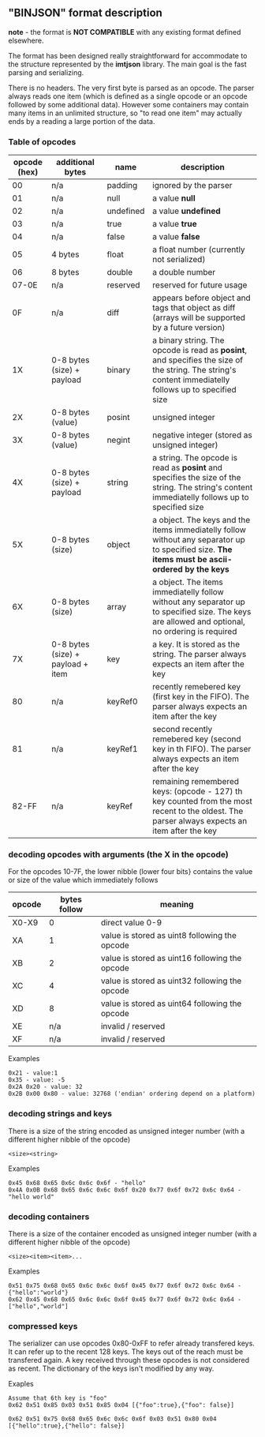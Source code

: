## "BINJSON" format description

**note** - the format is **NOT COMPATIBLE** with any existing format defined elsewhere.

The format has been designed really straightforward for accommodate to the structure represented by the **imtjson** library. The main goal is the fast parsing and serializing.

There is no headers. The very first byte is parsed as an opcode. The parser always reads one item (which is defined as a single opcode or an opcode followed by some additional data). However some containers may contain many items in an unlimited structure, so "to read one item" may actually ends by a reading a large portion of the data.

### Table of opcodes

| opcode (hex) | additional bytes | name | description |
|---|---|---|---|
| 00 | n/a | padding | ignored by the parser |
| 01 | n/a | null | a value **null** |
| 02 | n/a | undefined | a value **undefined** |
| 03 | n/a | true |  a value **true** |
| 04 | n/a | false | a value **false** |
| 05 | 4 bytes | float | a float number (currently not serialized) |
| 06 | 8 bytes | double | a double number |
| 07-0E | n/a | reserved | reserved for future usage |
| 0F | n/a | diff | appears before object and tags that object as diff (arrays will be supported by a future version)|
| 1X | 0-8 bytes (size) + payload | binary | a binary string. The opcode is read as **posint**, and specifies the size of the string. The string's content immediatelly follows up to specified size |
| 2X | 0-8 bytes (value) | posint | unsigned integer |
| 3X | 0-8 bytes (value)| negint | negative integer (stored as unsigned integer) |
| 4X | 0-8 bytes (size) + payload | string | a  string. The opcode is read as **posint** and specifies the size of the string. The string's content immediatelly follows up to specified size |
| 5X | 0-8 bytes (size) | object | a object. The keys and the items immediatelly follow without any separator up to specified size. **The items must be ascii-ordered by the keys**  |
| 6X | 0-8 bytes (size) | array | a object. The items immediatelly follow without any separator up to specified size. The keys are allowed and optional, no ordering is required |
| 7X | 0-8 bytes (size) + payload + item | key | a key. It is stored as the string. The parser always expects an item after the key |
| 80 | n/a | keyRef0 | recently remebered key (first key in the FIFO). The parser always expects an item after the key |
| 81 | n/a | keyRef1 | second recently remebered key (second key in th FIFO). The parser always expects an item after the key |
| 82-FF | n/a | keyRef | remaining remembered keys: (opcode - 127) th key counted from the most recent to the oldest. The parser always expects an item after the key |

### decoding opcodes with arguments (the X in the opcode)

For the opcodes 10-7F, the lower nibble (lower four bits} contains the value or size of the value which immediately follows 

| opcode | bytes follow | meaning |
|---|---|---|
| X0-X9 | 0 | direct value 0-9 |
| XA | 1 | value is stored as uint8 following the opcode |
| XB | 2 | value is stored as uint16 following the opcode |
| XC | 4 | value is stored as uint32 following the opcode |
| XD | 8 | value is stored as uint64 following the opcode |
| XE | n/a | invalid / reserved |
| XF | n/a | invalid / reserved |

Examples
```
0x21 - value:1
0x35 - value: -5
0x2A 0x20 - value: 32
0x2B 0x00 0x80 - value: 32768 ('endian' ordering depend on a platform)
```

### decoding strings and keys

There is a size of the string encoded as unsigned integer number (with  a different higher nibble of the opcode)

```
<size><string>
```

Examples
```
0x45 0x68 0x65 0x6c 0x6c 0x6f - "hello"
0x4A 0x0B 0x68 0x65 0x6c 0x6c 0x6f 0x20 0x77 0x6f 0x72 0x6c 0x64 - "hello world"
```

### decoding containers

There is a size of the container encoded as unsigned integer number (with  a different higher nibble of the opcode)

```
<size><item><item>...
```


Examples
```
0x51 0x75 0x68 0x65 0x6c 0x6c 0x6f 0x45 0x77 0x6f 0x72 0x6c 0x64 - {"hello":"world"}
0x62 0x45 0x68 0x65 0x6c 0x6c 0x6f 0x45 0x77 0x6f 0x72 0x6c 0x64 - ["hello","world"]
```
### compressed keys

The serializer can use opcodes 0x80-0xFF to refer already transfered keys. It can refer up to the recent 128 keys. The keys out of the reach must be transfered again. A key received through these opcodes is not considered as recent. The dictionary of the keys isn't modified by any way.


Exaples
```
Assume that 6th key is "foo"
0x62 0x51 0x85 0x03 0x51 0x85 0x04 [{"foo":true},{"foo": false}]  

0x62 0x51 0x75 0x68 0x65 0x6c 0x6c 0x6f 0x03 0x51 0x80 0x04 [{"hello":true},{"hello": false}]
```


